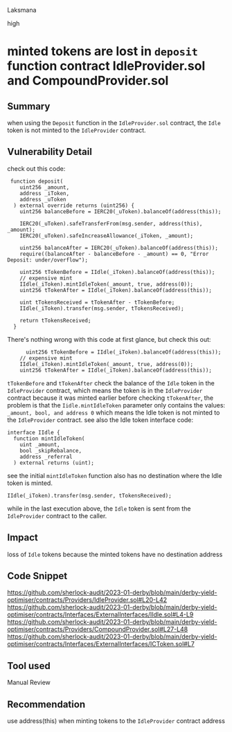 Laksmana

high

# minted tokens are lost in ``deposit`` function contract IdleProvider.sol and CompoundProvider.sol

## Summary
when using the ``Deposit`` function in the ``IdleProvider.sol`` contract, the ``Idle`` token is not minted to the ``IdleProvider`` contract.
## Vulnerability Detail
check out this code:
```solidity
 function deposit(
    uint256 _amount,
    address _iToken,
    address _uToken
  ) external override returns (uint256) {
    uint256 balanceBefore = IERC20(_uToken).balanceOf(address(this));

    IERC20(_uToken).safeTransferFrom(msg.sender, address(this), _amount);
    IERC20(_uToken).safeIncreaseAllowance(_iToken, _amount);

    uint256 balanceAfter = IERC20(_uToken).balanceOf(address(this));
    require((balanceAfter - balanceBefore - _amount) == 0, "Error Deposit: under/overflow");

    uint256 tTokenBefore = IIdle(_iToken).balanceOf(address(this));
    // expensive mint
    IIdle(_iToken).mintIdleToken(_amount, true, address(0));
    uint256 tTokenAfter = IIdle(_iToken).balanceOf(address(this));

    uint tTokensReceived = tTokenAfter - tTokenBefore;
    IIdle(_iToken).transfer(msg.sender, tTokensReceived);

    return tTokensReceived;
  }
```
There's nothing wrong with this code at first glance, but check this out:
```solidity
      uint256 tTokenBefore = IIdle(_iToken).balanceOf(address(this));
    // expensive mint
    IIdle(_iToken).mintIdleToken(_amount, true, address(0));
    uint256 tTokenAfter = IIdle(_iToken).balanceOf(address(this));
```
``tTokenBefore`` and ``tTokenAfter`` check the balance of the ``Idle`` token in the ``IdleProvider`` contract, which means the token is in the ``IdleProvider`` contract because it was minted earlier before checking ``tTokenAfter``, the problem is that the ``Iidle.mintIdleToken`` parameter only contains the values:`` _amount, bool, and address 0`` which means the Idle token is not minted to the ``IdleProvider`` contract.
see also the Idle token interface code:
```solidity
interface IIdle {
  function mintIdleToken(
    uint _amount,
    bool _skipRebalance,
    address _referral
  ) external returns (uint);
```
see the initial ``mintIdleToken`` function also has no destination where the Idle token is minted. 
```solidity
IIdle(_iToken).transfer(msg.sender, tTokensReceived);
```
while in the last execution above, the ``Idle`` token is sent from the ``IdleProvider`` contract to the caller.

## Impact
loss of ``Idle`` tokens because the minted tokens have no destination address
## Code Snippet
https://github.com/sherlock-audit/2023-01-derby/blob/main/derby-yield-optimiser/contracts/Providers/IdleProvider.sol#L20-L42
https://github.com/sherlock-audit/2023-01-derby/blob/main/derby-yield-optimiser/contracts/Interfaces/ExternalInterfaces/IIdle.sol#L4-L9
https://github.com/sherlock-audit/2023-01-derby/blob/main/derby-yield-optimiser/contracts/Providers/CompoundProvider.sol#L27-L48
https://github.com/sherlock-audit/2023-01-derby/blob/main/derby-yield-optimiser/contracts/Interfaces/ExternalInterfaces/ICToken.sol#L7
## Tool used

Manual Review

## Recommendation
use address(this) when minting tokens to the ``IdleProvider`` contract address